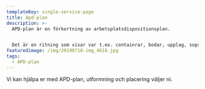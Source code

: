 ```yaml
---
templateKey: single-service-page
title: Apd-plan
description: >-
  APD-plan är en förkortning av arbetsplatsdispositionsplan.


  Det är en ritning som visar var t.ex. containrar, bodar, upplag, sopstationer, ledningar, förstahjälpen, samlingsplats, brandsläckare m.m. finns på arbetsplatsen för att man skall få en bra överblick på arbetslandskapet och hitta rätt.
featuredimage: /img/20190718-img_4616.jpg
tags:
  - APD-plan
---
```

Vi kan hjälpa er med APD-plan, utformning och placering väljer ni.